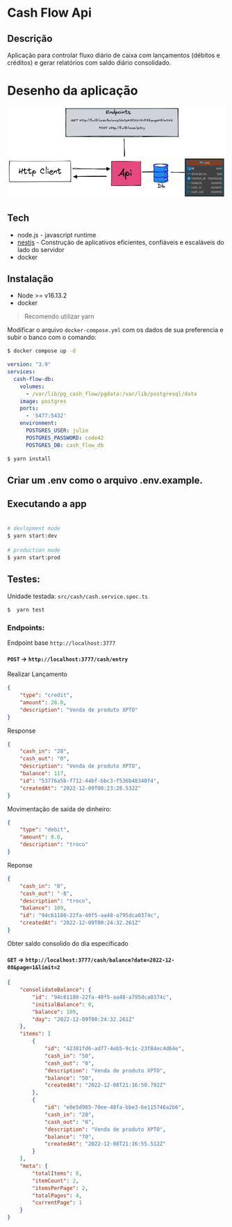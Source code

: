 # Cash Flow Api

## Descrição

Aplicação para controlar fluxo diário de caixa com lançamentos (débitos e créditos) e
gerar relatórios com saldo diário consolidado.

# Desenho da aplicação

![img](/docs/system-design.png)

## Tech

- node.js - javascript runtime
- [nestjs](https://nestjs.com/) - Construção de aplicativos eficientes,
  confiáveis e escaláveis do lado do servidor
- docker

## Instalação

- Node >= v16.13.2
- docker

> Recomendo utilizar yarn

Modificar o arquivo `docker-compose.yml` com os dados de sua preferencia e subir
o banco com o comando:

```bash
$ docker compose up -d
```

```yml
version: "3.9"
services: 
  cash-flow-db:
    volumes: 
      - /var/lib/pg_cash_flow/pgdata:/var/lib/postgresql/data
    image: postgres
    ports:
      - '5477:5432'
    environment:
      POSTGRES_USER: julio
      POSTGRES_PASSWORD: code42
      POSTGRES_DB: cash_flow_db
```

```bash
$ yarn install
```

## Criar um .env como o arquivo .env.example.

## Executando a app

```bash

# devlopment mode
$ yarn start:dev

# production mode
$ yarn start:prod
```

## Testes:

Unidade testada: `src/cash/cash.service.spec.ts`

```bash
$  yarn test
```

### Endpoints:

Endpoint base `http://localhost:3777`

#### `POST` -> `http://localhost:3777/cash/entry`

Realizar Lançamento

```json
{
	"type": "credit",
	"amount": 28.0,
	"description": "Venda de produto XPTO"
}
```

Response

```json
{
	"cash_in": "28",
	"cash_out": "0",
	"description": "Venda de produto XPTO",
	"balance": 117,
	"id": "53776a5b-f712-44bf-bbc3-f536b48340f4",
	"createdAt": "2022-12-09T00:23:28.532Z"
}
```

Movimentação de saída de dinheiro:

```json
{
	"type": "debit",
	"amount": 8.0,
	"description": "troco"
}
```
Reponse

```json
{
	"cash_in": "0",
	"cash_out": "-8",
	"description": "troco",
	"balance": 109,
	"id": "94c61180-22fa-40f5-aa48-a795dca0374c",
	"createdAt": "2022-12-09T00:24:32.261Z"
}
```

Obter saldo consolido do dia especificado

#### `GET` -> `http://localhost:3777/cash/balance?date=2022-12-08&page=1&limit=2`

```json
{
	"consolidateBalance": {
		"id": "94c61180-22fa-40f5-aa48-a795dca0374c",
		"initialBalance": 0,
		"balance": 109,
		"day": "2022-12-09T00:24:32.261Z"
	},
	"items": [
		{
			"id": "42381fd6-ad77-4eb5-9c1c-23f84ec4d64e",
			"cash_in": "50",
			"cash_out": "0",
			"description": "Venda de produto XPTO",
			"balance": "50",
			"createdAt": "2022-12-08T21:16:50.792Z"
		},
		{
			"id": "e0e5d985-70ee-48fa-bbe3-6e115746a2b6",
			"cash_in": "20",
			"cash_out": "0",
			"description": "Venda de produto XPTO",
			"balance": "70",
			"createdAt": "2022-12-08T21:16:55.512Z"
		}
	],
	"meta": {
		"totalItems": 8,
		"itemCount": 2,
		"itemsPerPage": 2,
		"totalPages": 4,
		"currentPage": 1
	}
}
```
